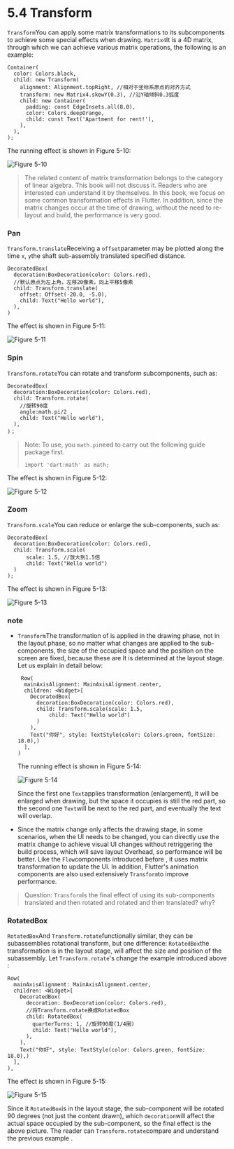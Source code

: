 # 5.4 Transform

`Transform`You can apply some matrix transformations to its subcomponents to achieve some special effects when drawing. `Matrix4`It is a 4D matrix, through which we can achieve various matrix operations, the following is an example:

```
Container(
  color: Colors.black,
  child: new Transform(
    alignment: Alignment.topRight, //相对于坐标系原点的对齐方式
    transform: new Matrix4.skewY(0.3), //沿Y轴倾斜0.3弧度
    child: new Container(
      padding: const EdgeInsets.all(8.0),
      color: Colors.deepOrange,
      child: const Text('Apartment for rent!'),
    ),
  ),
);

```

The running effect is shown in Figure 5-10:

![Figure 5-10](https://pcdn.flutterchina.club/imgs/5-10.png)

> The related content of matrix transformation belongs to the category of linear algebra. This book will not discuss it. Readers who are interested can understand it by themselves. In this book, we focus on some common transformation effects in Flutter. In addition, since the matrix changes occur at the time of drawing, without the need to re-layout and build, the performance is very good.

### Pan

`Transform.translate`Receiving a `offset`parameter may be plotted along the time `x`, `y`the shaft sub-assembly translated specified distance.

```
DecoratedBox(
  decoration:BoxDecoration(color: Colors.red),
  //默认原点为左上角，左移20像素，向上平移5像素  
  child: Transform.translate(
    offset: Offset(-20.0, -5.0),
    child: Text("Hello world"),
  ),
)

```

The effect is shown in Figure 5-11:

![Figure 5-11](https://pcdn.flutterchina.club/imgs/5-11.png)

### Spin

`Transform.rotate`You can rotate and transform subcomponents, such as:

```
DecoratedBox(
  decoration:BoxDecoration(color: Colors.red),
  child: Transform.rotate(
    //旋转90度
    angle:math.pi/2 ,
    child: Text("Hello world"),
  ),
)；

```

> Note: To use, you `math.pi`need to carry out the following guide package first.
> 
> ```
> import 'dart:math' as math;
> 
> ```

The effect is shown in Figure 5-12:

![Figure 5-12](https://pcdn.flutterchina.club/imgs/5-12.png)

### Zoom

`Transform.scale`You can reduce or enlarge the sub-components, such as:

```
DecoratedBox(
  decoration:BoxDecoration(color: Colors.red),
  child: Transform.scale(
      scale: 1.5, //放大到1.5倍
      child: Text("Hello world")
  )
);

```

The effect is shown in Figure 5-13:

![Figure 5-13](https://pcdn.flutterchina.club/imgs/5-13.png)

### note

-   `Transform`The transformation of is applied in the drawing phase, not in the layout phase, so no matter what changes are applied to the sub-components, the size of the occupied space and the position on the screen are fixed, because these are It is determined at the layout stage. Let us explain in detail below:
    
    ```
     Row(
      mainAxisAlignment: MainAxisAlignment.center,
      children: <Widget>[
        DecoratedBox(
          decoration:BoxDecoration(color: Colors.red),
          child: Transform.scale(scale: 1.5,
              child: Text("Hello world")
          )
        ),
        Text("你好", style: TextStyle(color: Colors.green, fontSize: 18.0),)
      ],
    )
    
    ```
    
    The running effect is shown in Figure 5-14:
    
    ![Figure 5-14](https://pcdn.flutterchina.club/imgs/5-14.png)
    
    Since the first one `Text`applies transformation (enlargement), it will be enlarged when drawing, but the space it occupies is still the red part, so the second one `Text`will be next to the red part, and eventually the text will overlap.
    
-   Since the matrix change only affects the drawing stage, in some scenarios, when the UI needs to be changed, you can directly use the matrix change to achieve visual UI changes without retriggering the build process, which will save layout Overhead, so performance will be better. Like the `Flow`components introduced before , it uses matrix transformation to update the UI. In addition, Flutter's animation components are also used extensively `Transform`to improve performance.
    

> Question: `Transform`Is the final effect of using its sub-components translated and then rotated and rotated and then translated? why?

### RotatedBox

`RotatedBox`And `Transform.rotate`functionally similar, they can be subassemblies rotational transform, but one difference: `RotatedBox`the transformation is in the layout stage, will affect the size and position of the subassembly. Let `Transform.rotate`'s change the example introduced above :

```
Row(
  mainAxisAlignment: MainAxisAlignment.center,
  children: <Widget>[
    DecoratedBox(
      decoration: BoxDecoration(color: Colors.red),
      //将Transform.rotate换成RotatedBox  
      child: RotatedBox(
        quarterTurns: 1, //旋转90度(1/4圈)
        child: Text("Hello world"),
      ),
    ),
    Text("你好", style: TextStyle(color: Colors.green, fontSize: 18.0),)
  ],
),

```

The effect is shown in Figure 5-15:

![Figure 5-15](https://pcdn.flutterchina.club/imgs/5-15.png)

Since it `RotatedBox`is in the layout stage, the sub-component will be rotated 90 degrees (not just the content drawn), which `decoration`will affect the actual space occupied by the sub-component, so the final effect is the above picture. The reader can `Transform.rotate`compare and understand the previous example .